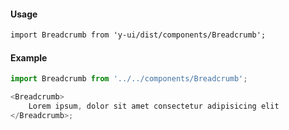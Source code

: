 #### Usage

```markdown
import Breadcrumb from 'y-ui/dist/components/Breadcrumb';
```

#### Example

```js
import Breadcrumb from '../../components/Breadcrumb';

<Breadcrumb>
	Lorem ipsum, dolor sit amet consectetur adipisicing elit
</Breadcrumb>;
```
